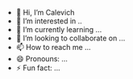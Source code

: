- 👋 Hi, I’m Calevich
- 👀 I’m interested in ..
- 🌱 I’m currently learning ...
- 💞️ I’m looking to collaborate on ...
- 📫 How to reach me ...
- 😄 Pronouns: ...
- ⚡ Fun fact: ...
<!---
Calevich/Calevich is a ✨ special ✨ repository because its appears on your GitHub profile.
You can click the Preview link to take a look at your changes
--->
